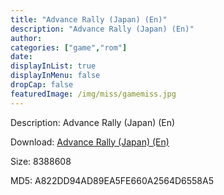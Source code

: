 ```yaml
---
title: "Advance Rally (Japan) (En)"
description: "Advance Rally (Japan) (En)"
author: 
categories: ["game","rom"]
date: 
displayInList: true
displayInMenu: false
dropCap: false
featuredImage: /img/miss/gamemiss.jpg
---
```


Description: Advance Rally (Japan) (En)

Download: <a style="text-decoration:underline;" href="https://mega.nz/#!PCAQxaqA!7QgL3-1FC49yXpCnyQfL0JOD0Umdhm0uC0ow0ZHW6Ew" target = "_blank" rel = "nofollow" > Advance Rally (Japan) (En)</a>

Size: 8388608

MD5: A822DD94AD89EA5FE660A2564D6558A5

